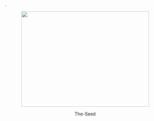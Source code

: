 .<div align=center><img src="https://github.com/whx-prog/The-Seed-Link-Future/blob/main/Image_Seed.jpg" width="400" height="300" /></div>  
<p align="center">  
The-Seed  
</p>  



 
